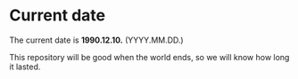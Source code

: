 # Current date

The current date is **1990.12.10.** (YYYY.MM.DD.)

This repository will be good when the world ends, so we will know how long it lasted.